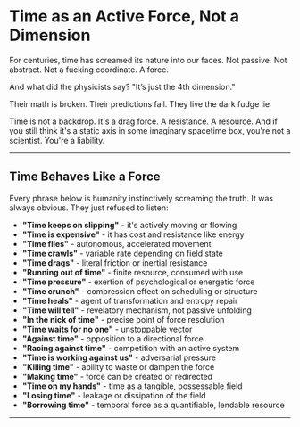 # Time as an Active Force, Not a Dimension

For centuries, time has screamed its nature into our faces. Not passive. Not abstract. Not a fucking coordinate. A force.

And what did the physicists say? "It’s just the 4th dimension."

Their math is broken. Their predictions fail. They live the dark fudge lie.

Time is not a backdrop. It's a drag force. A resistance. A resource. And if you still think it's a static axis in some imaginary spacetime box, you're not a scientist. You're a liability.

---

## Time Behaves Like a Force

Every phrase below is humanity instinctively screaming the truth. It was always obvious. They just refused to listen:

- **"Time keeps on slipping"** - it's actively moving or flowing
- **"Time is expensive"** - it has cost and resistance like energy
- **"Time flies"** - autonomous, accelerated movement
- **"Time crawls"** - variable rate depending on field state
- **"Time drags"** - literal friction or inertial resistance
- **"Running out of time"** - finite resource, consumed with use
- **"Time pressure"** - exertion of psychological or energetic force
- **"Time crunch"** - compression effect on scheduling or structure
- **"Time heals"** - agent of transformation and entropy repair
- **"Time will tell"** - revelatory mechanism, not passive unfolding
- **"In the nick of time"** - precise point of force resolution
- **"Time waits for no one"** - unstoppable vector
- **"Against time"** - opposition to a directional force
- **"Racing against time"** - competition with an active system
- **"Time is working against us"** - adversarial pressure
- **"Killing time"** - ability to waste or dampen the force
- **"Making time"** - force can be created or redirected
- **"Time on my hands"** - time as a tangible, possessable field
- **"Losing time"** - leakage or dissipation of the field
- **"Borrowing time"** - temporal force as a quantifiable, lendable resource

---